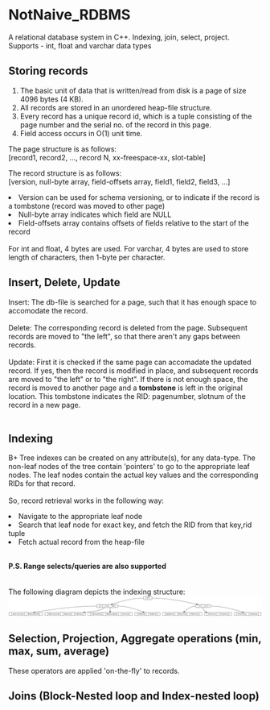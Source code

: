 # NotNaive_RDBMS
A relational database system in C++. Indexing, join, select, project. 
Supports - int, float and varchar data types


## Storing records 
1) The basic unit of data that is written/read from disk is a page of size 4096 bytes (4 KB).
2) All records are stored in an unordered heap-file structure.
3) Every record has a unique record id, which is a tuple consisting of the page number and the serial no. of the record in this page.
4) Field access occurs in O(1) unit time. 

The page structure is as follows:<br>
[record1, record2, ..., record N, xx-freespace-xx, slot-table]

The record structure is as follows:<br>
[version, null-byte array, field-offsets array, field1, field2, field3, ...]

<li>Version can be used for schema versioning, or to indicate if the record is a tombstone (record was moved to other page)</li>
<li>Null-byte array indicates which field are NULL</li>
<li>Field-offsets array contains offsets of fields relative to the start of the record </li>

<br>
For int and float, 4 bytes are used.
For varchar, 4 bytes are used to store length of characters, then 1-byte per character.
<br>

## Insert, Delete, Update
Insert: The db-file is searched for a page, such that it has enough space to accomodate the record.
<br><br>
Delete: The corresponding record is deleted from the page. Subsequent records are moved to "the left", so that there aren't any gaps between records. 
<br><br>
Update: First it is checked if the same page can accomadate the updated record. If yes, then the record is modified in place, and subsequent records are moved to "the left" or to "the right". If there is not enough space, the record is moved to another page and a <b>tombstone</b> is left in the original location. This tombstone indicates the RID: pagenumber, slotnum of the record in a new page.
<br><br>

## Indexing 
B+ Tree indexes can be created on any attribute(s), for any data-type. 
The non-leaf nodes of the tree contain 'pointers' to go to the appropriate leaf nodes. The leaf nodes contain the actual key values and the corresponding RIDs for that record. <br><br>
So, record retrieval works in the following way:<br>
<li>Navigate to the appropriate leaf node</li>
<li> Search that leaf node for exact key, and fetch the RID from that key,rid tuple</li>
<li> Fetch actual record from the heap-file</li>

<br><b>P.S. Range selects/queries are also supported </b><br><br><br>
The following diagram depicts the indexing structure:<br>
![alt text](https://github.com/pushkarmoi/NotNaive_RDBMS/blob/master/tree.png)

## Selection, Projection, Aggregate operations (min, max, sum, average)

These operators are applied 'on-the-fly' to records.

## Joins (Block-Nested loop and Index-nested loop)
